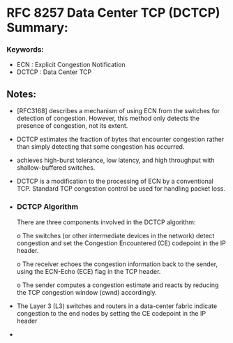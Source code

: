 
# RFC 8257 Data Center TCP (DCTCP) Summary:

### Keywords:
* ECN   : Explicit Congestion Notification
* DCTCP :  Data Center TCP  

## Notes:

*  [RFC3168] describes a mechanism of using ECN from the switches for detection of congestion. However, this method only detects the presence of congestion, not its
   extent.
*  DCTCP estimates the fraction of bytes that encounter congestion rather than simply detecting that some congestion has occurred.
*  achieves high-burst tolerance, low latency, and high throughput with shallow-buffered switches. 
*  DCTCP is a modification to the processing of ECN by a conventional TCP. Standard TCP congestion control be used for handling packet loss.
*  ### DCTCP Algorithm

   There are three components involved in the DCTCP algorithm:

   o  The switches (or other intermediate devices in the network) detect
      congestion and set the Congestion Encountered (CE) codepoint in
      the IP header.

   o  The receiver echoes the congestion information back to the sender,
      using the ECN-Echo (ECE) flag in the TCP header.

   o  The sender computes a congestion estimate and reacts by reducing
      the TCP congestion window (cwnd) accordingly.

*  The Layer 3 (L3) switches and routers in a data-center fabric
   indicate congestion to the end nodes by setting the CE codepoint in
   the IP header  
*     
